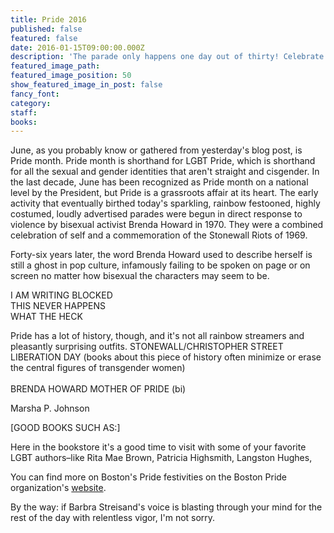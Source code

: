 ```yaml
---
title: Pride 2016
published: false
featured: false
date: 2016-01-15T09:00:00.000Z
description: 'The parade only happens one day out of thirty! Celebrate LGBT+ Pride month with the Booksmith and a nice dollop of quiet reading.'
featured_image_path:
featured_image_position: 50
show_featured_image_in_post: false
fancy_font:
category:
staff:
books:
---
```



June, as you probably know or gathered from yesterday's blog post, is Pride month. Pride month is shorthand for LGBT Pride, which is shorthand for all the sexual and gender identities that aren't straight and cisgender. In the last decade, June has been recognized as Pride month on a national level by the President, but Pride is a grassroots affair at its heart. The early activity that eventually birthed today's sparkling, rainbow festooned, highly costumed, loudly advertised parades were begun in direct response to violence by bisexual activist Brenda Howard in 1970. They were a combined celebration of self and a commemoration of the Stonewall Riots of 1969.

Forty-six years later, the word Brenda Howard used to describe herself is still a ghost in pop culture, infamously failing to be spoken on page or on screen no matter how bisexual the characters may seem to be.

I AM WRITING BLOCKED
<br>THIS NEVER HAPPENS
<br>WHAT THE HECK

Pride has a lot of history, though, and it's not all rainbow streamers and pleasantly surprising outfits. STONEWALL/CHRISTOPHER STREET LIBERATION DAY (books about this piece of history often minimize or erase the central figures of transgender women)
<br>
<br>BRENDA HOWARD MOTHER OF PRIDE (bi)

Marsha P. Johnson

[GOOD BOOKS SUCH AS:]

Here in the bookstore it's a good time to visit with some of your favorite LGBT authors–like Rita Mae Brown, Patricia Highsmith, Langston Hughes,

You can find more on Boston's Pride festivities on the Boston Pride organization's [website](http://www.bostonpride.org/).

By the way: if Barbra Streisand's voice is blasting through your mind for the rest of the day with relentless vigor, I'm not sorry.
